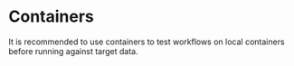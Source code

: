 # Containers

It is recommended to use containers to test workflows on local containers before running against target data.
